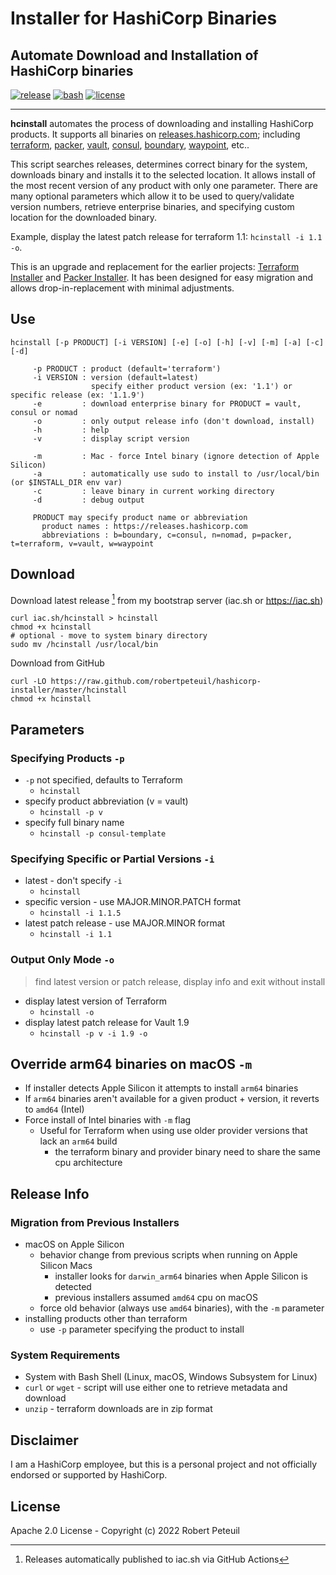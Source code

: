 # Installer for HashiCorp Binaries

## Automate Download and Installation of HashiCorp binaries

[![release](https://img.shields.io/github/release/robertpeteuil/hashicorp-installer?colorB=2067b8)](https://github.com/robertpeteuil/hashicorp-installer)
[![bash](https://img.shields.io/badge/language-bash-89e051.svg?style=flat-square)](https://github.com/robertpeteuil/hashicorp-installer)
[![license](https://img.shields.io/github/license/robertpeteuil/hashicorp-installer?colorB=2067b8)](https://github.com/robertpeteuil/hashicorp-installer)

---

**hcinstall** automates the process of downloading and installing HashiCorp products.  It supports all binaries on [releases.hashicorp.com](https://releases.hashicorp.com); including [terraform](https://www.terraform.io/), [packer](https://www.packer.io/), [vault](https://www.vaultproject.io/), [consul](https://www.consul.io/), [boundary](https://www.boundaryproject.io/), [waypoint](https://www.waypointproject.io/), etc..

This script searches releases, determines correct binary for the system, downloads binary and installs it to the selected location.  It allows install of the most recent version of any product with only one parameter. There are many optional parameters which allow it to be used to query/validate version numbers, retrieve enterprise binaries, and specifying custom location for the downloaded binary.

Example, display the latest patch release for terraform 1.1: `hcinstall -i 1.1 -o`.

This is an upgrade and replacement for the earlier projects: [Terraform Installer](https://github.com/robertpeteuil/terraform-installer) and [Packer Installer](https://github.com/robertpeteuil/packer-installer).  It has been designed for easy migration and allows drop-in-replacement with minimal adjustments.

## Use

```text
hcinstall [-p PRODUCT] [-i VERSION] [-e] [-o] [-h] [-v] [-m] [-a] [-c] [-d]

     -p PRODUCT : product (default='terraform')
     -i VERSION : version (default=latest)
                  specify either product version (ex: '1.1') or specific release (ex: '1.1.9')
     -e         : download enterprise binary for PRODUCT = vault, consul or nomad
     -o         : only output release info (don't download, install)
     -h         : help
     -v         : display script version

     -m         : Mac - force Intel binary (ignore detection of Apple Silicon)
     -a         : automatically use sudo to install to /usr/local/bin (or $INSTALL_DIR env var)
     -c         : leave binary in current working directory
     -d         : debug output

     PRODUCT may specify product name or abbreviation
       product names : https://releases.hashicorp.com
       abbreviations : b=boundary, c=consul, n=nomad, p=packer, t=terraform, v=vault, w=waypoint
```

## Download

Download latest release [^1] from my bootstrap server (iac.sh or https://iac.sh)

``` shell
curl iac.sh/hcinstall > hcinstall
chmod +x hcinstall
# optional - move to system binary directory
sudo mv /hcinstall /usr/local/bin
```

Download from GitHub

``` shell
curl -LO https://raw.github.com/robertpeteuil/hashicorp-installer/master/hcinstall
chmod +x hcinstall
```

[^1]: Releases automatically published to iac.sh via GitHub Actions

## Parameters

### Specifying Products `-p`

- `-p` not specified, defaults to Terraform
  - `hcinstall`
- specify product abbreviation (v = vault)
  - `hcinstall -p v`
- specify full binary name
  - `hcinstall -p consul-template`

### Specifying Specific or Partial Versions `-i`

- latest - don't specify `-i`
  - `hcinstall`
- specific version - use MAJOR.MINOR.PATCH format
  - `hcinstall -i 1.1.5`
- latest patch release - use MAJOR.MINOR format
  - `hcinstall -i 1.1`

### Output Only Mode `-o`

> find latest version or patch release, display info and exit without install

- display latest version of Terraform
  - `hcinstall -o`
- display latest patch release for Vault 1.9
  - `hcinstall -p v -i 1.9 -o`

## Override arm64 binaries on macOS `-m`

- If installer detects Apple Silicon it attempts to install `arm64` binaries
- If `arm64` binaries aren't available for a given product + version, it reverts to `amd64` (Intel)
- Force install of Intel binaries with `-m` flag
  - Useful for Terraform when using use older provider versions that lack an `arm64` build
    - the terraform binary and provider binary need to share the same cpu architecture

## Release Info

### Migration from Previous Installers

- macOS on Apple Silicon
  - behavior change from previous scripts when running on Apple Silicon Macs
    - installer looks for `darwin_arm64` binaries when Apple Silicon is detected
    - previous installers assumed `amd64` cpu on macOS
  - force old behavior (always use `amd64` binaries), with the `-m` parameter
- installing products other than terraform
  - use `-p` parameter specifying the product to install

### System Requirements

- System with Bash Shell (Linux, macOS, Windows Subsystem for Linux)
- `curl` or `wget` - script will use either one to retrieve metadata and download
- `unzip` - terraform downloads are in zip format

## Disclaimer

I am a HashiCorp employee, but this is a personal project and not officially endorsed or supported by HashiCorp.

## License

Apache 2.0 License - Copyright (c) 2022    Robert Peteuil
